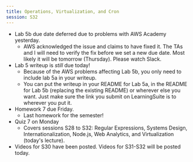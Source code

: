 ```yaml
---
title: Operations, Virtualization, and Cron
session: S32
---
```


* Lab 5b due date deferred due to problems with AWS Academy yesterday.
    * AWS acknowledged the issue and claims to have fixed it. The TAs and I will need to verify the fix before we set a new due date. Most likely it will be tomorrow (Thursday). Please watch Slack.
* Lab 5 writeup is *still* due today!
    * Because of the AWS problems affecting Lab 5b, you only need to include lab 5a in your writeup.
    * You can put the writeup in your README for Lab 5a, in the README for Lab 5b (replacing the existing README) or wherever else you want. Just make sure the link you submit on LearningSuite is to wherever you put it.
* Homework 7 due Friday.
    * Last homework for the semester!
* Quiz 7 on Monday
    * Covers sessions S28 to S32: Regular Expressions, Systems Design, Internationalization, Node.js, Web Analytics, and Virtualization (today's lecture).
* Videos for S30 have been posted. Videos for S31-S32 will be posted today.